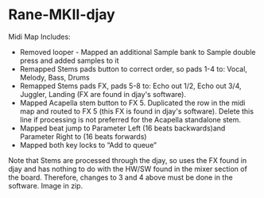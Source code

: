 # Rane-MKII-djay

Midi Map Includes:
- Removed looper - Mapped an additional Sample bank to Sample double press and added samples to it 
- Remapped Stems pads button to correct order, so pads 1-4 to: Vocal, Melody, Bass, Drums
- Remapped Stems pads FX, pads 5-8 to: Echo out 1/2, Echo out 3/4, Juggler, Landing (FX are found in djay's software).
- Mapped Acapella stem button to FX 5. Duplicated the row in the midi map and routed to FX 5 (this FX is found in djay's software). Delete this line if processing is not preferred for the Acapella standalone stem. 
- Mapped beat jump to Parameter Left (16 beats backwards)and Parameter Right to (16 beats forwards)
- Mapped both key locks to “Add to queue” 

Note that Stems are processed through the djay, so uses the FX found in djay and has nothing to do with the HW/SW found in the mixer section of the board. Therefore, changes to 3 and 4 above must be done in the software. Image in zip.
